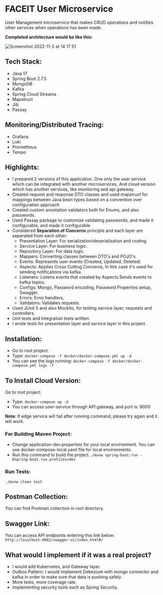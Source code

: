 # FACEIT User Microservice
User Management microservice that makes CRUD operations and notifies other services when operations has been made.

**Completed architecture would be like this:**

![Screenshot 2022-11-2 at 14 17 51](https://iili.io/b6Paln.png)

## Tech Stack:
- Java 17
- Spring Boot 2.7.5
- MongoDB
- Kafka
- Spring Cloud Streams
- Mapstruct
- Jib
- Passay

## Monitoring/Distributed Tracing:
- Grafana
- Loki
- Prometheus
- Tempo

## Highlights:
- I prepared 2 versions of this application. One only the user service which can be integrated with another microservices, And cloud version which has another services, like monitoring and api gateway.
- Created request and response DTO classes and used mapstruct for mappings between Java bean types based on a convention over configuration approach
- Created custom annotation validators both for Enums, and also passwords.
- Used Passay package to customize validating passwords, and made it configurable, and made it configurable
- Considered **Separation of Concerns** principle and each layer are seperated from each other:
  - Presentation Layer: For serialization/deserialization and routing.
  - Service Layer: For business logic.
  - Repository Layer: For data logic.
  - Mappers: Converting classes between DTO's and POJO's.
  - Events: Represents user events (Created, Updated, Deleted)
  - Aspects: Applies Cross Cutting Concerns, In this case it's used for sending notifications via kafka.
  - Listeners: Listens events that created by Aspects.Sends events to kafka topics.
  - Configs: Mongo, Password encoding, Password Properties setup, Swagger.
  - Errors: Error handlers,
  - Validators: Validates requests.
- Used JUnit 5 and also Mockito, for testing service layer, requests and controllers.
- Unit tests and Integration tests written.
- I wrote tests for presentation layer and service layer in this project.

## Installation:
- Go to root project.
- Type: ```docker-compose -f docker/docker-compose.yml up -d```
- You can see the logs running: ```docker-compose -f docker/docker-compose.yml logs -f```

## To Install Cloud Version:
Go to root project.
- Type: ```docker-compose up -d```
- You can access user-service through API gateway, and port is: 9000

**Note**: If edge service will fail after running command, please try again and it will work.

### For Building Maven Project:
- Change application-dev.properties for your local environment. You can use docker-compose-local.yaml file for local environments.
- Run this command to build the project ```./mvnw spring-boot:run -Dspring-boot.run.profiles=dev```

### Run Tests:
```./mvnw clean test```

## Postman Collection:
You can find Postman collection in root directory.

## Swagger Link:
You can access API endpoints entering this link below:
```http://localhost:8082/swagger-ui/index.html#/```

## What would I implement if it was a real project?
- I would add Kubernetes, and Gateway layer.
- Outbox Pattern: I would implement Debezium with mongo connector and kafka in order to make sure that data is pushing safely.
- More tests, more coverage rate.
- Implementing security tools such as Spring Security.